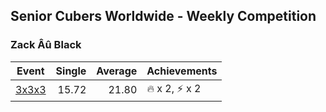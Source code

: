 ## Senior Cubers Worldwide - Weekly Competition
### Zack Âû Black

| Event | Single | Average | Achievements|
| -- | --: | --: | :-- |
| [3x3x3](zack_au_black/333.md) | 15.72 | 21.80 | 🔥 x 2, ⚡ x 2 |

<!-- Global site tag (gtag.js) - Google Analytics -->
<script async src="https://www.googletagmanager.com/gtag/js?id=UA-86348435-3"></script>
<script>window.dataLayer = window.dataLayer || []; function gtag() {dataLayer.push(arguments);} gtag('js', new Date()); gtag('config', 'UA-86348435-3');</script>
